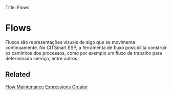 Title: Flows

# Flows

Fluxos são representações visuais de algo que se movimenta continuamente. No CITSmart ESP, a ferramenta de fluxo possibilita construir os caminhos dos processos, como por exemplo um fluxo de trabalho para determinado serviço, entre outros.

## Related

[Flow Maintenance][1]
[Expressions Creator][2]

[1]:/en-us/citsmart-esp-8/platform-administration/flow-maintenance/flows.html
[2]:/en-us/citsmart-esp-8/platform-administration/flow-maintenance/expressions-creator.html